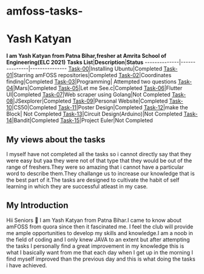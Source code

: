 # amfoss-tasks-
# Yash Katyan
**I am Yash Katyan from Patna Bihar,fresher at Amrita School of Engineering(ELC 2021)**
**Tasks List**|**Description**|**Status**
--------------|---------------|---------------
[Task-00](https://github.com/ydts2/amfoss-tasks/tree/master/task-00)|Installing Ubuntu|Completed
[Task-01](https://github.com/ydts2/amfoss-tasks/tree/master/task-01)|Starring amFOSS repositories|Completed
[Task-02](https://github.com/ydts2/amfoss-tasks/tree/master/Task-02)|Coordinates finding|Completed
[Task-03](https://github.com/ydts2/amfoss-tasks/tree/master/Task-03)|Programming| Attempted two questions
[Task-04](https://github.com/ydts2/amfoss-tasks/tree/master/Task-04)|Mars|Completed
[Task-05](https://github.com/ydts2/amfoss-tasks/tree/master/Task-05)|Let me See.c|Completed
[Task-06](https://github.com/ydts2/amfoss-tasks/tree/master/Task-06)|Flutter UI|Completed
[Task-07](https://github.com/ydts2/amfoss-tasks/tree/master/Task-07)|Web scraper using Golang|Not Completed
[Task-08](https://github.com/ydts2/amfoss-tasks/tree/master/task-08)|JSexplorer|Completed
[Task-09](https://github.com/ydts2/amfoss-tasks/tree/master/task-09)|Personal Website|Completed
[Task-10](https://github.com/ydts2/amfoss-tasks/tree/master/task-10)|CS50|Completed
[Task-11](https://github.com/ydts2/amfoss-tasks/tree/master/Task-11)|Poster Design|Completed
[Task-12](https://github.com/ydts2/amfoss-tasks/tree/master/Task-12)|make the Block| Not Completed
[Task-13](https://github.com/ydts2/amfoss-tasks/tree/master/Task-13)|Circuit Design(Arduino)|Not Completed
[Task-14](https://github.com/ydts2/amfoss-tasks/tree/master/task-14)|Bandit|Completed
[Task-15](https://github.com/ydts2/amfoss-tasks/tree/master/Task-15)|Project Euler|Not Completed
## My views about the tasks
I myself have not completed all the tasks so i cannot directly say that they were easy but yaa they were not of that type that they 
would be out of the range of freshers.They were so amazing that i cannot have a particular word to describe them.They challange us to 
increase our knowledge that is the best part of it.The tasks are designed to cultivate the habit of self learning in which they are 
successful atleast in my case.
## My Introduction
Hii Seniors :pray: I am Yash Katyan from Patna Bihar.I came to know about amFOSS from quora since then it fascinated me.
I feel the club will provide me ample opportunities to develop my skills and knowledge.I am a noob in the field of coding and I only knew 
JAVA to an extent but after attempting the tasks I personally find a great improvement in my knowledge this is what I basically want from 
me that each day when I get up in the morning I find myself improved than the previous day and this is what doing the tasks i have achieved.

